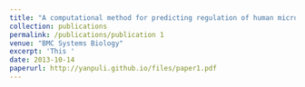 ```yaml
---
title: "A computational method for predicting regulation of human microRNAs on the influenza virus genome"
collection: publications
permalink: /publications/publication 1
venue: "BMC Systems Biology"
excerpt: 'This '
date: 2013-10-14
paperurl: http://yanpuli.github.io/files/paper1.pdf
---
```


